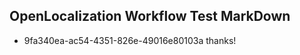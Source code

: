## OpenLocalization Workflow Test MarkDown
* 9fa340ea-ac54-4351-826e-49016e80103a 
thanks!<!--HONumber=Mar16_HO3-->
